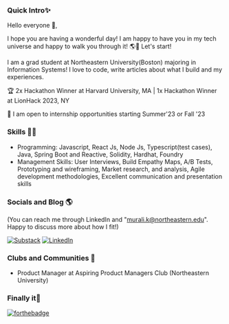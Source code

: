 ### Quick Intro✨

Hello everyone 👋,

I hope you are having a wonderful day! I am happy to have you in my tech universe and happy to walk you through it! 🌎🚶 Let's start!

I am a grad student at Northeastern University(Boston) majoring in Information Systems! I love to code, write articles about what I build and my experiences. 

🏆 2x Hackathon Winner at Harvard University, MA | 1x Hackathon Winner at LionHack 2023, NY

👀 I am open to internship opportunities starting Summer'23 or Fall '23



### Skills 👨‍💻

- Programming: Javascript, React Js, Node Js, Typescript(test cases), Java, Spring Boot and Reactive, Solidity, Hardhat, Foundry
- Management Skills: User Interviews, Build Empathy Maps, A/B Tests, Prototyping and wireframing, Market research, and analysis, Agile development methodologies, Excellent communication and presentation skills

### Socials and Blog 🌎
(You can reach me through LinkedIn and "murali.k@northeastern.edu". Happy to discuss more about how I fit!)

[![Substack](https://img.shields.io/badge/Substack-%23006f5c.svg?style=for-the-badge&logo=substack&logoColor=FF6719)](https://kashyabnarrates.substack.com/) [![LinkedIn](https://img.shields.io/badge/LinkedIn-0077B5?style=for-the-badge&logo=linkedin&logoColor=white)](https://www.linkedin.com/in/kashyab-murali/) 



### Clubs and Communities 🤝
- Product Manager at Aspiring Product Managers Club (Northeastern University) 

### Finally it🙈

[![forthebadge](https://forthebadge.com/images/badges/works-on-my-machine.svg)](https://forthebadge.com)
